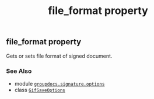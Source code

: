 ﻿---
title: file_format property
second_title: GroupDocs.Signature for Python via .NET API References
description: 
type: docs
url: /python-net/groupdocs.signature.options/gifsaveoptions/file_format/
is_root: false
weight: 70
---

## file_format property


Gets or sets file format of signed document.

### See Also
* module [`groupdocs.signature.options`](../../)
* class [`GifSaveOptions`](/signature/python-net/groupdocs.signature.options/gifsaveoptions)
